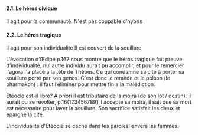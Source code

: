 #### 2.1. Le héros civique
Il agit pour la communauté.
N'est pas coupable d'hybris

#### 2.2. Le héros tragique
Il agit pour son individualité
Il est couvert de la souillure

L'évocation d’Œdipe p.167 nous montre que le héros tragique fait preuve d'individualité, nul autre individu aurait pu accomplir, et pour le remercier l'agora l'a placé a la tête de Thèbes. Ce qui condamne sa cité à porter sa souillure porté par son genos. C'est donc le remède et le poison (le pharmakon) : il faut l’éliminer pour mettre fin a la malédiction. 

Étéocle est-il libre? 
A priori il est tributaire de la moirà (de son lot / destin), il aurait pu se révolter, p.16(123456789) il accepte sa moira, il sait que sa mort est nécessaire pour laver la souillure.
Son sacrifice satisfait les dieux et épargne la cité. 

L'individualité d'Étéocle se cache dans les parolesl envers les femmes. 